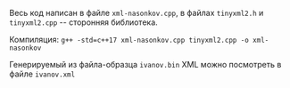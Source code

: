 Весь код написан в файле `xml-nasonkov.cpp`, в файлах `tinyxml2.h` и `tinyxml2.cpp` -- сторонняя библиотека.

Компиляция: `g++ -std=c++17 xml-nasonkov.cpp tinyxml2.cpp -o xml-nasonkov`

Генерируемый из файла-образца `ivanov.bin` XML можно посмотреть в файле `ivanov.xml`